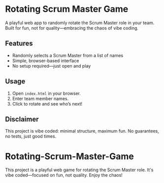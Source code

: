 # Rotating Scrum Master Game

A playful web app to randomly rotate the Scrum Master role in your team. Built for fun, not for quality—embracing the chaos of vibe coding.

## Features
- Randomly selects a Scrum Master from a list of names
- Simple, browser-based interface
- No setup required—just open and play

## Usage
1. Open `index.html` in your browser.
2. Enter team member names.
3. Click to rotate and see who’s next!

## Disclaimer
This project is vibe coded: minimal structure, maximum fun. No guarantees, no tests, just good times.
# Rotating-Scrum-Master-Game
This project is a playful web game for rotating the Scrum Master role. It's vibe coded—focused on fun, not quality. Enjoy the chaos!